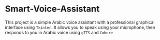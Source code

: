# Smart-Voice-Assistant
This project is a simple Arabic voice assistant with a professional graphical interface using `Tkinter`. It allows you to speak using your microphone, then responds to you in Arabic voice using `gTTS` and `Cohere`
